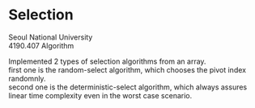 # Selection  
Seoul National University  
4190.407 Algorithm

Implemented 2 types of selection algorithms from an array.  
first one is the random-select algorithm, which chooses the pivot index randomnly.  
second one is the deterministic-select algorithm, which always assures linear time complexity even in the worst case scenario.
